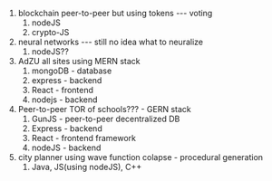 1. blockchain peer-to-peer but using tokens --- voting
	1. nodeJS
	2. crypto-JS
2. neural networks --- still no idea what to neuralize
	1. nodeJS??
3. AdZU all sites using MERN stack
	1. mongoDB - database
	2. express - backend
	3. React - frontend
	4. nodejs - backend
4. Peer-to-peer TOR of schools??? - GERN stack
	1. GunJS - peer-to-peer decentralized DB 
	2. Express - backend
	3. React - frontend framework
	4. nodeJS - backend
5. city planner using wave function colapse - procedural generation
	1. Java, JS(using nodeJS), C++